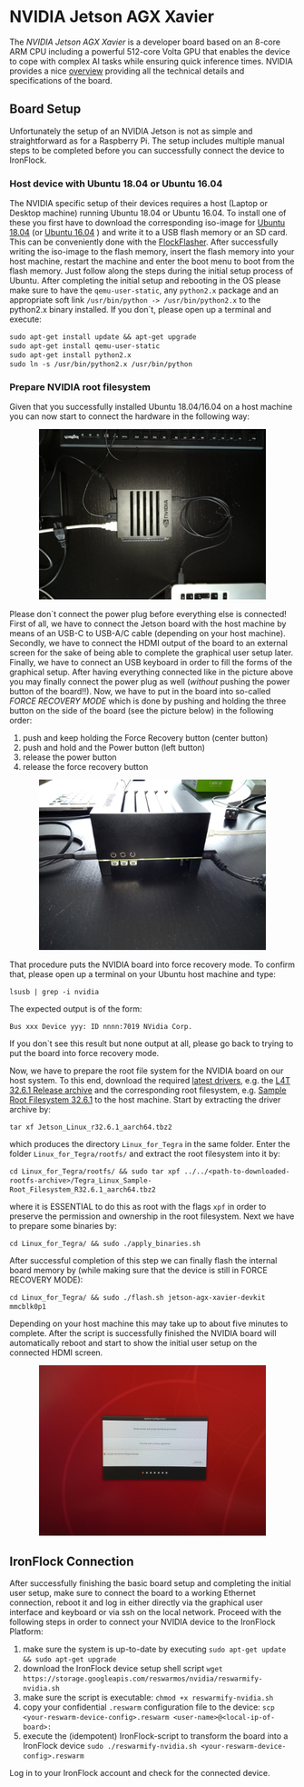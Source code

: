 
# NVIDIA Jetson AGX Xavier

The _NVIDIA Jetson AGX Xavier_ is a developer board based on an 8-core ARM CPU including 
a powerful 512-core Volta GPU that enables the device to cope with complex AI tasks while
ensuring quick inference times. NVIDIA provides a nice 
[overview](https://developer.nvidia.com/embedded/jetson-agx-xavier-developer-kit)
providing all the technical details and specifications of the board.

## Board Setup

Unfortunately the setup of an NVIDIA Jetson is not as simple and straightforward as for 
a Raspberry Pi. The setup includes multiple manual steps to be completed before you can
successfully connect the device to IronFlock.

### Host device with Ubuntu 18.04 or Ubuntu 16.04

The NVIDIA specific setup of their devices requires a host (Laptop or Desktop machine)
running Ubuntu 18.04 or Ubuntu 16.04. To install one of these you first have to download
the corresponding iso-image for 
[Ubuntu 18.04](https://old-releases.ubuntu.com/releases/18.04.5/ubuntu-18.04-desktop-amd64.iso) 
(or 
[Ubuntu 16.04](https://releases.ubuntu.com/16.04/ubuntu-16.04.7-desktop-amd64.iso)
) and write it to a USB flash memory or an SD card. This can be conveniently done with
the 
[FlockFlasher](https://www.ironflock.com/devices).
After successfully writing the iso-image to the flash memory, insert the flash memory 
into your host machine, restart the machine and enter the boot menu to boot from the 
flash memory. Just follow along the steps during the initial setup process of Ubuntu.
After completing the initial setup and rebooting in the OS please make sure to have 
the `qemu-user-static`, any `python2.x` package and an appropriate soft link
`/usr/bin/python -> /usr/bin/python2.x` to the python2.x binary installed. If you don`t,
please open up a terminal and execute:

```
sudo apt-get install update && apt-get upgrade
sudo apt-get install qemu-user-static
sudo apt-get install python2.x
sudo ln -s /usr/bin/python2.x /usr/bin/python
```

### Prepare NVIDIA root filesystem 

Given that you successfully installed Ubuntu 18.04/16.04 on a host machine you can now
start to connect the hardware in the following way:

<p align="center">
  <img
    alt="NVIDIAJetsonAGXXavier_Setup1.jpg"
    src="./IMG_20210917_104807627.jpg"
    width="400"
  />
</p>

Please don`t connect the power plug before everything else is connected! First of all,
we have to connect the Jetson board with the host machine by means of an USB-C to USB-A/C
cable (depending on your host machine). Secondly, we have to connect the HDMI output of 
the board to an external screen for the sake of being able to complete the graphical
user setup later. Finally, we have to connect an USB keyboard in order to fill the forms 
of the graphical setup. After having everything connected like in the picture above you
may finally connect the power plug as well (_without_ pushing the power button of the board!!).
Now, we have to put in the board into so-called _FORCE RECOVERY MODE_ which is done by
pushing and holding the three button on the side of the board (see the picture below) 
in the following order:

1. push and keep holding the Force Recovery button (center button)
1. push and hold and the Power button (left button)
1. release the power button
1. release the force recovery button

<p align="center">
  <img
    alt="NVIDIAJetsonAGXXavier_Setup2.jpg"
    src="./IMG_20210917_104551483.jpg"
    width="400"
  />
</p>

That procedure puts the NVIDIA board into force recovery mode. To confirm that,
please open up a terminal on your Ubuntu host machine and type:

```
lsusb | grep -i nvidia
```

The expected output is of the form:

```
Bus xxx Device yyy: ID nnnn:7019 NVidia Corp.
```

If you don`t see this result but none output at all, please go back to trying to put
the board into force recovery mode.

Now, we have to prepare the root file system for the NVIDIA board on our host system.
To this end, download the required 
[latest drivers](https://developer.nvidia.com/embedded/linux-tegra-archive), e.g. the 
[L4T 32.6.1 Release archive](https://developer.nvidia.com/embedded/l4t/r32_release_v6.1/t186/jetson_linux_r32.6.1_aarch64.tbz2) 
and the corresponding root filesystem, e.g. 
[Sample Root Filesystem 32.6.1](https://developer.nvidia.com/embedded/l4t/r32_release_v6.1/t186/tegra_linux_sample-root-filesystem_r32.6.1_aarch64.tbz2) 
to the host machine. Start by extracting the driver archive by:

```
tar xf Jetson_Linux_r32.6.1_aarch64.tbz2
```

which produces the directory `Linux_for_Tegra` in the same folder. Enter the folder
`Linux_for_Tegra/rootfs/` and extract the root filesystem into it by:

```
cd Linux_for_Tegra/rootfs/ && sudo tar xpf ../../<path-to-downloaded-rootfs-archive>/Tegra_Linux_Sample-Root_Filesystem_R32.6.1_aarch64.tbz2
```

where it is ESSENTIAL to do this as root with the flags `xpf` in order to preserve 
the permission and ownership in the root filesystem. Next we have to prepare some
binaries by:

```
cd Linux_for_Tegra/ && sudo ./apply_binaries.sh
```

After successful completion of this step we can finally flash the internal 
board memory by (while making sure that the device is still in FORCE RECOVERY MODE):

```
cd Linux_for_Tegra/ && sudo ./flash.sh jetson-agx-xavier-devkit mmcblk0p1
```

Depending on your host machine this may take up to about five minutes to complete.
After the script is successfully finished the NVIDIA board will automatically 
reboot and start to show the initial user setup on the connected HDMI screen.

<p align="center">
  <img
    alt="NVIDIAJetsonAGXXavier_Setup3.jpg"
    src="./IMG_20210917_124638168.jpg"
    width="400"
  />
</p>

## IronFlock Connection

After successfully finishing the basic board setup and completing the initial
user setup, make sure to connect the board to a working Ethernet connection,
reboot it and log in either directly via the graphical user interface and keyboard
or via ssh on the local network. Proceed with the following steps in order
to connect your NVIDIA device to the IronFlock Platform:

1. make sure the system is up-to-date by executing 
	`sudo apt-get update && sudo apt-get upgrade` 
1. download the IronFlock device setup shell script
	`wget https://storage.googleapis.com/reswarmos/nvidia/reswarmify-nvidia.sh`
1. make sure the script is executable:
	`chmod +x reswarmify-nvidia.sh`
1. copy your confidential `.reswarm` configuration file to the device:
	`scp <your-reswarm-device-config>.reswarm <user-name>@<local-ip-of-board>:`
1. execute the (idempotent) IronFlock-script to transform the board into a IronFlock device
	`sudo ./reswarmify-nvidia.sh <your-reswarm-device-config>.reswarm`

Log in to your IronFlock account and check for the connected device.
